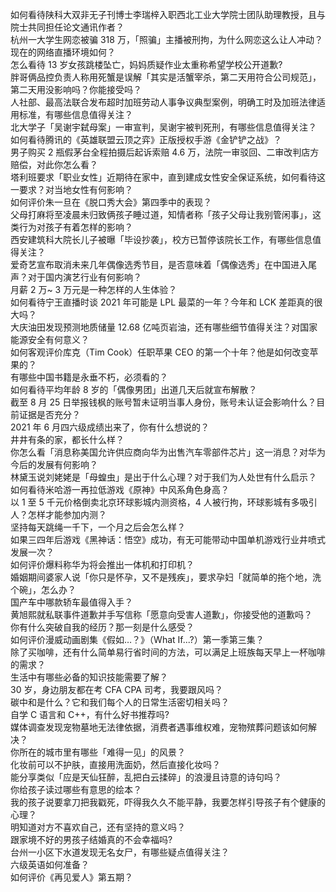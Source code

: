 如何看待陕科大双非无子刊博士李瑞梓入职西北工业大学院士团队助理教授，且与院士共同担任论文通讯作者？  
杭州一大学生网恋被骗 318 万，「照骗」主播被刑拘，为什么网恋这么让人冲动？现在的网络直播环境如何？  
怎么看待 13 岁女孩跳楼坠亡，妈妈质疑作业太重称希望学校公开道歉?  
胖哥俩品控负责人称用死蟹是误解「其实是活蟹宰杀，第二天用符合公司规范」，第二天用没影响吗？你能接受吗？  
人社部、最高法联合发布超时加班劳动人事争议典型案例，明确工时及加班法律适用标准，有哪些信息值得关注？  
北大学子「吴谢宇弑母案」一审宣判，吴谢宇被判死刑，有哪些信息值得关注？  
如何看待腾讯的《英雄联盟云顶之弈》正版授权手游《金铲铲之战》？  
男子购买 2 瓶假茅台全程拍摄后起诉索赔 4.6 万，法院一审驳回、二审改判店方赔偿，对此你怎么看？  
塔利班要求「职业女性」近期待在家中，直到建成女性安全保证系统，如何看待这一要求？对当地女性有何影响？  
如何评价朱一旦在《脱口秀大会》第四季中的表现？  
父母打麻将至凌晨未归致俩孩子睡过道，知情者称「孩子父母让我别管闲事」，这类行为对孩子有着怎样的影响？  
西安建筑科大院长儿子被曝「毕设抄袭」，校方已暂停该院长工作，有哪些信息值得关注？  
爱奇艺宣布取消未来几年偶像选秀节目，是否意味着「偶像选秀」在中国进入尾声？对于国内演艺行业有何影响？  
月薪 2 万~ 3 万元是一种怎样的人生体验？  
如何看待宁王直播时谈 2021 年可能是 LPL 最菜的一年？今年和 LCK 差距真的很大吗？  
大庆油田发现预测地质储量 12.68 亿吨页岩油，还有哪些细节值得关注？对国家能源安全有何意义？  
如何客观评价库克（Tim Cook）任职苹果 CEO 的第一个十年？他是如何改变苹果的？  
有哪些中国书籍是永垂不朽，必须看的？  
如何看待平均年龄 8 岁的「偶像男团」出道几天后就宣布解散？  
截至 8 月 25 日举报钱枫的账号暂未证明当事人身份，账号未认证会影响什么？目前证据是否充分？  
2021 年 6 月四六级成绩出来了，你有什么想说的？  
井井有条的家，都长什么样？  
你怎么看「消息称美国允许供应商向华为出售汽车零部件芯片」这一消息？对华为今后的发展有何影响？  
林黛玉说刘姥姥是「母蝗虫」是出于什么心理？对于我们为人处世有什么启示？  
如何看待米哈游一再拉低游戏《原神》中风系角色身高？  
以 1 至 5 千元价格倒卖北京环球影城内测资格，4 人被行拘，环球影城有多吸引人？怎样才能参加内测？  
坚持每天跳绳一千下，一个月之后会怎么样？  
如果三四年后游戏《黑神话：悟空》成功，有无可能带动中国单机游戏行业井喷式发展一次？  
如何评价爆料称华为将会推出一体机和打印机？  
婚姻期间婆家人说「你只是怀孕，又不是残疾」，要求孕妇「就简单的拖个地，洗个碗」，怎么办？  
国产车中哪款轿车最值得入手？  
黄旭熙就私联事件道歉并手写信称「愿意向受害人道歉」，你接受他的道歉吗？  
你有什么突破自我的经历？那一刻是什么感受？  
如何评价漫威动画剧集《假如…？》（What If...?）第一季第三集？  
除了买咖啡，还有什么简单易行省时间的方法，可以满足上班族每天早上一杯咖啡的需求？  
生活中有哪些必备的知识技能需要了解？  
30 岁，身边朋友都在考 CFA CPA 司考，我要跟风吗？  
碳中和是什么？它和我们每个人的日常生活密切相关吗？  
自学 C 语言和 C++，有什么好书推荐吗?  
媒体调查发现宠物墓地无法律依据，消费者遇事维权难，宠物殡葬问题该如何解决？  
你所在的城市里有哪些「难得一见」的风景？  
化妆前可以不护肤，直接用洗面奶，然后直接化妆吗？  
能分享类似「应是天仙狂醉，乱把白云揉碎」的浪漫且诗意的诗句吗？  
你给孩子读过哪些有意思的绘本？  
我的孩子说要拿刀把我戳死，吓得我久久不能平静，我要怎样引导孩子有个健康的心理？  
明知道对方不喜欢自己，还有坚持的意义吗？  
跟家境不好的男孩子结婚真的不会幸福吗?  
台州一小区下水道发现无名女尸，有哪些疑点值得关注？  
六级英语如何准备？  
如何评价《再见爱人》第五期？  
